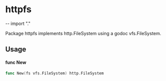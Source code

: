 # httpfs
--
    import "."

Package httpfs implements http.FileSystem using a godoc vfs.FileSystem.

## Usage

#### func  New

```go
func New(fs vfs.FileSystem) http.FileSystem
```
